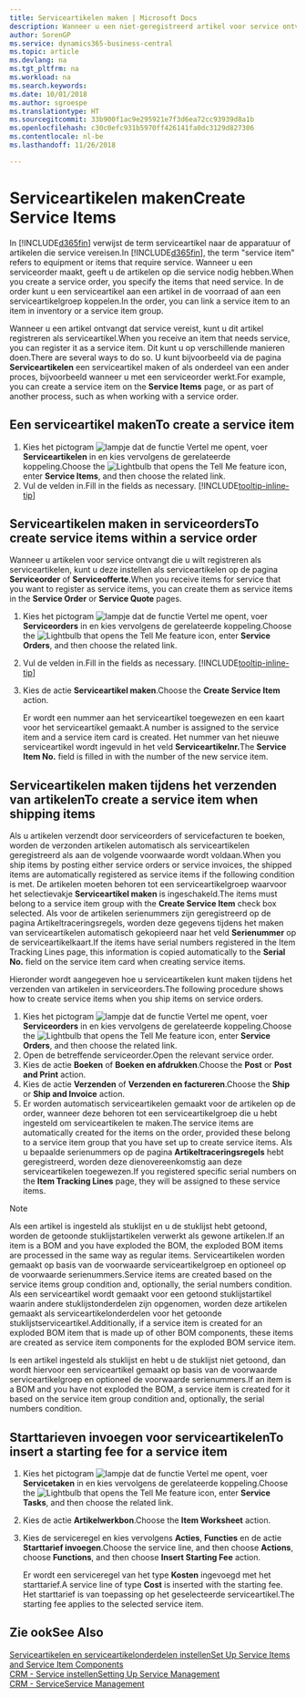 ```yaml
---
title: Serviceartikelen maken | Microsoft Docs
description: Wanneer u een niet-geregistreerd artikel voor service ontvangt, kunt u dit artikel registreren als serviceartikel.
author: SorenGP
ms.service: dynamics365-business-central
ms.topic: article
ms.devlang: na
ms.tgt_pltfrm: na
ms.workload: na
ms.search.keywords: 
ms.date: 10/01/2018
ms.author: sgroespe
ms.translationtype: HT
ms.sourcegitcommit: 33b900f1ac9e295921e7f3d6ea72cc93939d8a1b
ms.openlocfilehash: c30c0efc931b5970ff426141fa0dc3129d827306
ms.contentlocale: nl-be
ms.lasthandoff: 11/26/2018

---
```

# <a name="create-service-items"></a><span data-ttu-id="f32f8-103">Serviceartikelen maken</span><span class="sxs-lookup"><span data-stu-id="f32f8-103">Create Service Items</span></span>
<span data-ttu-id="f32f8-104">In [!INCLUDE[d365fin](includes/d365fin_md.md)] verwijst de term serviceartikel naar de apparatuur of artikelen die service vereisen.</span><span class="sxs-lookup"><span data-stu-id="f32f8-104">In [!INCLUDE[d365fin](includes/d365fin_md.md)], the term "service item" refers to equipment or items that require service.</span></span> <span data-ttu-id="f32f8-105">Wanneer u een serviceorder maakt, geeft u de artikelen op die service nodig hebben.</span><span class="sxs-lookup"><span data-stu-id="f32f8-105">When you create a service order, you specify the items that need service.</span></span> <span data-ttu-id="f32f8-106">In de order kunt u een serviceartikel aan een artikel in de voorraad of aan een serviceartikelgroep koppelen.</span><span class="sxs-lookup"><span data-stu-id="f32f8-106">In the order, you can link a service item to an item in inventory or a service item group.</span></span>    

<span data-ttu-id="f32f8-107">Wanneer u een artikel ontvangt dat service vereist, kunt u dit artikel registreren als serviceartikel.</span><span class="sxs-lookup"><span data-stu-id="f32f8-107">When you receive an item that needs service, you can register it as a service item.</span></span> <span data-ttu-id="f32f8-108">Dit kunt u op verschillende manieren doen.</span><span class="sxs-lookup"><span data-stu-id="f32f8-108">There are several ways to do so.</span></span> <span data-ttu-id="f32f8-109">U kunt bijvoorbeeld via de pagina **Serviceartikelen** een serviceartikel maken of als onderdeel van een ander proces, bijvoorbeeld wanneer u met een serviceorder werkt.</span><span class="sxs-lookup"><span data-stu-id="f32f8-109">For example, you can create a service item on the **Service Items** page, or as part of another process, such as when working with a service order.</span></span>   

## <a name="to-create-a-service-item"></a><span data-ttu-id="f32f8-110">Een serviceartikel maken</span><span class="sxs-lookup"><span data-stu-id="f32f8-110">To create a service item</span></span>  
1. <span data-ttu-id="f32f8-111">Kies het pictogram ![lampje dat de functie Vertel me opent](media/ui-search/search_small.png "Vertel me wat u wilt doen"), voer **Serviceartikelen** in en kies vervolgens de gerelateerde koppeling.</span><span class="sxs-lookup"><span data-stu-id="f32f8-111">Choose the ![Lightbulb that opens the Tell Me feature](media/ui-search/search_small.png "Tell me what you want to do") icon, enter **Service Items**, and then choose the related link.</span></span>
2. <span data-ttu-id="f32f8-112">Vul de velden in.</span><span class="sxs-lookup"><span data-stu-id="f32f8-112">Fill in the fields as necessary.</span></span> [!INCLUDE[tooltip-inline-tip](includes/tooltip-inline-tip_md.md)]  

## <a name="to-create-service-items-within-a-service-order"></a><span data-ttu-id="f32f8-113">Serviceartikelen maken in serviceorders</span><span class="sxs-lookup"><span data-stu-id="f32f8-113">To create service items within a service order</span></span>  
<span data-ttu-id="f32f8-114">Wanneer u artikelen voor service ontvangt die u wilt registreren als serviceartikelen, kunt u deze instellen als serviceartikelen op de pagina **Serviceorder** of **Serviceofferte**.</span><span class="sxs-lookup"><span data-stu-id="f32f8-114">When you receive items for service that you want to register as service items, you can create them as service items in the **Service Order** or **Service Quote** pages.</span></span>  

1. <span data-ttu-id="f32f8-115">Kies het pictogram ![lampje dat de functie Vertel me opent](media/ui-search/search_small.png "Vertel me wat u wilt doen"), voer **Serviceorders** in en kies vervolgens de gerelateerde koppeling.</span><span class="sxs-lookup"><span data-stu-id="f32f8-115">Choose the ![Lightbulb that opens the Tell Me feature](media/ui-search/search_small.png "Tell me what you want to do") icon, enter **Service Orders**, and then choose the related link.</span></span>  
2. <span data-ttu-id="f32f8-116">Vul de velden in.</span><span class="sxs-lookup"><span data-stu-id="f32f8-116">Fill in the fields as necessary.</span></span> [!INCLUDE[tooltip-inline-tip](includes/tooltip-inline-tip_md.md)]  
3. <span data-ttu-id="f32f8-117">Kies de actie **Serviceartikel maken**.</span><span class="sxs-lookup"><span data-stu-id="f32f8-117">Choose the **Create Service Item** action.</span></span>  

    <span data-ttu-id="f32f8-118">Er wordt een nummer aan het serviceartikel toegewezen en een kaart voor het serviceartikel gemaakt.</span><span class="sxs-lookup"><span data-stu-id="f32f8-118">A number is assigned to the service item and a service item card is created.</span></span> <span data-ttu-id="f32f8-119">Het nummer van het nieuwe serviceartikel wordt ingevuld in het veld **Serviceartikelnr.**</span><span class="sxs-lookup"><span data-stu-id="f32f8-119">The **Service Item No.** field is filled in with the number of the new service item.</span></span>

## <a name="to-create-a-service-item-when-shipping-items"></a><span data-ttu-id="f32f8-120">Serviceartikelen maken tijdens het verzenden van artikelen</span><span class="sxs-lookup"><span data-stu-id="f32f8-120">To create a service item when shipping items</span></span>  
<span data-ttu-id="f32f8-121">Als u artikelen verzendt door serviceorders of servicefacturen te boeken, worden de verzonden artikelen automatisch als serviceartikelen geregistreerd als aan de volgende voorwaarde wordt voldaan.</span><span class="sxs-lookup"><span data-stu-id="f32f8-121">When you ship items by posting either service orders or service invoices, the shipped items are automatically registered as service items if the following condition is met.</span></span> <span data-ttu-id="f32f8-122">De artikelen moeten behoren tot een serviceartikelgroep waarvoor het selectievakje **Serviceartikel maken** is ingeschakeld.</span><span class="sxs-lookup"><span data-stu-id="f32f8-122">The items must belong to a service item group with the **Create Service Item** check box selected.</span></span> <span data-ttu-id="f32f8-123">Als voor de artikelen serienummers zijn geregistreerd op de pagina Artikeltraceringsregels, worden deze gegevens tijdens het maken van serviceartikelen automatisch gekopieerd naar het veld **Serienummer** op de serviceartikelkaart.</span><span class="sxs-lookup"><span data-stu-id="f32f8-123">If the items have serial numbers registered in the Item Tracking Lines page, this information is copied automatically to the **Serial No.** field on the service item card when creating service items.</span></span>  

<span data-ttu-id="f32f8-124">Hieronder wordt aangegeven hoe u serviceartikelen kunt maken tijdens het verzenden van artikelen in serviceorders.</span><span class="sxs-lookup"><span data-stu-id="f32f8-124">The following procedure shows how to create service items when you ship items on service orders.</span></span>  

1. <span data-ttu-id="f32f8-125">Kies het pictogram ![lampje dat de functie Vertel me opent](media/ui-search/search_small.png "Vertel me wat u wilt doen"), voer **Serviceorders** in en kies vervolgens de gerelateerde koppeling.</span><span class="sxs-lookup"><span data-stu-id="f32f8-125">Choose the ![Lightbulb that opens the Tell Me feature](media/ui-search/search_small.png "Tell me what you want to do") icon, enter **Service Orders**, and then choose the related link.</span></span>  
2. <span data-ttu-id="f32f8-126">Open de betreffende serviceorder.</span><span class="sxs-lookup"><span data-stu-id="f32f8-126">Open the relevant service order.</span></span>  
3. <span data-ttu-id="f32f8-127">Kies de actie **Boeken** of **Boeken en afdrukken**.</span><span class="sxs-lookup"><span data-stu-id="f32f8-127">Choose the **Post** or **Post and Print** action.</span></span>  
4. <span data-ttu-id="f32f8-128">Kies de actie **Verzenden** of **Verzenden en factureren**.</span><span class="sxs-lookup"><span data-stu-id="f32f8-128">Choose the **Ship** or **Ship and Invoice** action.</span></span>  
5. <span data-ttu-id="f32f8-129">Er worden automatisch serviceartikelen gemaakt voor de artikelen op de order, wanneer deze behoren tot een serviceartikelgroep die u hebt ingesteld om serviceartikelen te maken.</span><span class="sxs-lookup"><span data-stu-id="f32f8-129">The service items are automatically created for the items on the order, provided these belong to a service item group that you have set up to create service items.</span></span> <span data-ttu-id="f32f8-130">Als u bepaalde serienummers op de pagina **Artikeltraceringsregels** hebt geregistreerd, worden deze dienovereenkomstig aan deze serviceartikelen toegewezen.</span><span class="sxs-lookup"><span data-stu-id="f32f8-130">If you registered specific serial numbers on the **Item Tracking Lines** page, they will be assigned to these service items.</span></span>  

> [!NOTE]  
>  <span data-ttu-id="f32f8-131">Als een artikel is ingesteld als stuklijst en u de stuklijst hebt getoond, worden de getoonde stuklijstartikelen verwerkt als gewone artikelen.</span><span class="sxs-lookup"><span data-stu-id="f32f8-131">If an item is a BOM and you have exploded the BOM, the exploded BOM items are processed in the same way as regular items.</span></span> <span data-ttu-id="f32f8-132">Serviceartikelen worden gemaakt op basis van de voorwaarde serviceartikelgroep en optioneel op de voorwaarde serienummers.</span><span class="sxs-lookup"><span data-stu-id="f32f8-132">Service items are created based on the service items group condition and, optionally, the serial numbers condition.</span></span> <span data-ttu-id="f32f8-133">Als een serviceartikel wordt gemaakt voor een getoond stuklijstartikel waarin andere stuklijstonderdelen zijn opgenomen, worden deze artikelen gemaakt als serviceartikelonderdelen voor het getoonde stuklijstserviceartikel.</span><span class="sxs-lookup"><span data-stu-id="f32f8-133">Additionally, if a service item is created for an exploded BOM item that is made up of other BOM components, these items are created as service item components for the exploded BOM service item.</span></span>  
>   
>  <span data-ttu-id="f32f8-134">Is een artikel ingesteld als stuklijst en hebt u de stuklijst niet getoond, dan wordt hiervoor een serviceartikel gemaakt op basis van de voorwaarde serviceartikelgroep en optioneel de voorwaarde serienummers.</span><span class="sxs-lookup"><span data-stu-id="f32f8-134">If an item is a BOM and you have not exploded the BOM, a service item is created for it based on the service item group condition and, optionally, the serial numbers condition.</span></span>  

## <a name="to-insert-a-starting-fee-for-a-service-item"></a><span data-ttu-id="f32f8-135">Starttarieven invoegen voor serviceartikelen</span><span class="sxs-lookup"><span data-stu-id="f32f8-135">To insert a starting fee for a service item</span></span>
1. <span data-ttu-id="f32f8-136">Kies het pictogram ![lampje dat de functie Vertel me opent](media/ui-search/search_small.png "Vertel me wat u wilt doen"), voer **Servicetaken** in en kies vervolgens de gerelateerde koppeling.</span><span class="sxs-lookup"><span data-stu-id="f32f8-136">Choose the ![Lightbulb that opens the Tell Me feature](media/ui-search/search_small.png "Tell me what you want to do") icon, enter **Service Tasks**, and then choose the related link.</span></span>
2. <span data-ttu-id="f32f8-137">Kies de actie **Artikelwerkbon**.</span><span class="sxs-lookup"><span data-stu-id="f32f8-137">Choose the **Item Worksheet** action.</span></span>
3. <span data-ttu-id="f32f8-138">Kies de serviceregel en kies vervolgens **Acties**, **Functies** en de actie **Starttarief invoegen**.</span><span class="sxs-lookup"><span data-stu-id="f32f8-138">Choose the service line, and then choose **Actions**, choose **Functions**, and then choose **Insert Starting Fee** action.</span></span>  

    <span data-ttu-id="f32f8-139">Er wordt een serviceregel van het type **Kosten** ingevoegd met het starttarief.</span><span class="sxs-lookup"><span data-stu-id="f32f8-139">A service line of type **Cost** is inserted with the starting fee.</span></span> <span data-ttu-id="f32f8-140">Het starttarief is van toepassing op het geselecteerde serviceartikel.</span><span class="sxs-lookup"><span data-stu-id="f32f8-140">The starting fee applies to the selected service item.</span></span>

## <a name="see-also"></a><span data-ttu-id="f32f8-141">Zie ook</span><span class="sxs-lookup"><span data-stu-id="f32f8-141">See Also</span></span>  
[<span data-ttu-id="f32f8-142">Serviceartikelen en serviceartikelonderdelen instellen</span><span class="sxs-lookup"><span data-stu-id="f32f8-142">Set Up Service Items and Service Item Components</span></span>](service-how-setup-service-items.md)  
[<span data-ttu-id="f32f8-143">CRM - Service instellen</span><span class="sxs-lookup"><span data-stu-id="f32f8-143">Setting Up Service Management</span></span>](service-setup-service.md)  
[<span data-ttu-id="f32f8-144">CRM - Service</span><span class="sxs-lookup"><span data-stu-id="f32f8-144">Service Management</span></span>](service-service.md)  

